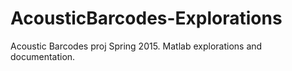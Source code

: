 # AcousticBarcodes-Explorations
Acoustic Barcodes proj Spring 2015. Matlab explorations and documentation.
